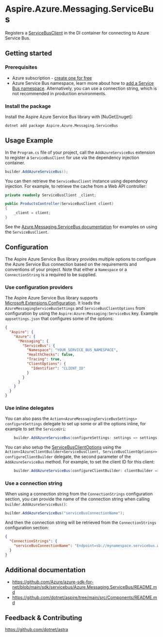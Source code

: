 # Aspire.Azure.Messaging.ServiceBus

Registers a [ServiceBusClient](https://learn.microsoft.com/dotnet/api/azure.messaging.servicebus.servicebusclient) in the DI container for connecting to Azure Service Bus.

## Getting started

### Prerequisites

- Azure subscription - [create one for free](https://azure.microsoft.com/free/)
- Azure Service Bus namespace, learn more about how to [add a Service Bus namespace](https://learn.microsoft.com/azure/service-bus-messaging/service-bus-dotnet-get-started-with-queues?#create-a-namespace-in-the-azure-portal). Alternatively, you can use a connection string, which is not recommended in production environments.

### Install the package

Install the Aspire Azure Service Bus library with [NuGet][nuget]:

```dotnetcli
dotnet add package Aspire.Azure.Messaging.ServiceBus
```

## Usage Example

In the `Program.cs` file of your project, call the `AddAzureServiceBus` extension to register a `ServiceBusClient` for use via the dependency injection container.

```cs
builder.AddAzureServiceBus();
```

You can then retrieve the `ServiceBusClient` instance using dependency injection. For example, to retrieve the cache from a Web API controller:

```cs
private readonly ServiceBusClient _client;

public ProductsController(ServiceBusClient client)
{
    _client = client;
}
```

See the [Azure.Messaging.ServiceBus documentation](https://github.com/Azure/azure-sdk-for-net/blob/main/sdk/servicebus/Azure.Messaging.ServiceBus/README.md) for examples on using the `ServiceBusClient`.

## Configuration

The Aspire Azure Service Bus library provides multiple options to configure the Azure Service Bus connection based on the requirements and conventions of your project. Note that either a `Namespace` or a `ConnectionString` is a required to be supplied.

### Use configuration providers

The Aspire Azure Service Bus library supports [Microsoft.Extensions.Configuration](https://learn.microsoft.com/dotnet/api/microsoft.extensions.configuration). It loads the `AzureMessagingServiceBusSettings` and `ServiceBusClientOptions` from configuration by using the `Aspire:Azure:Messaging:ServiceBus` key. Example `appsettings.json` that configures some of the options:

```json
{
  "Aspire": {
    "Azure": {
      "Messaging": {
        "ServiceBus": {
          "Namespace": "YOUR_SERVICE_BUS_NAMESPACE",
          "HealthChecks": false,
          "Tracing": true,
          "ClientOptions": {
            "Identifier": "CLIENT_ID"
          }
        }
      }
    }
  }
}
```

### Use inline delegates

You can also pass the `Action<AzureMessagingServiceBusSettings> configureSettings` delegate to set up some or all the options inline, for example to set the `ServiceUri`:

```cs
    builder.AddAzureServiceBus(configureSettings: settings => settings.Namespace = "servicebusnamespace"));
```

You can also setup the [ServiceBusClientOptions](https://learn.microsoft.com/dotnet/api/azure.messaging.servicebus.servicebusclientoptions) using the `Action<IAzureClientBuilder<ServiceBusClient, ServiceBusClientOptions>> configureClientBuilder` delegate, the second parameter of the `AddAzureServiceBus` method. For example, to set the client ID for this client:

```cs
    builder.AddAzureServiceBus(configureClientBuilder: clientBuilder => clientBuilder.ConfigureOptions(options => options.Identifier = "CLIENT_ID"));
```

### Use a connection string

When using a connection string from the `ConnectionStrings` configuration section, you can provide the name of the connection string when calling `builder.AddAzureServiceBus()`:

```cs
builder.AddAzureServiceBus("serviceBusConnectionName");
```

And then the connection string will be retrieved from the `ConnectionStrings` configuration section:

```json
{
  "ConnectionStrings": {
    "serviceBusConnectionName": "Endpoint=sb://mynamespace.servicebus.windows.net/;SharedAccessKeyName=accesskeyname;SharedAccessKey=accesskey"
  }
}
```

## Additional documentation

* https://github.com/Azure/azure-sdk-for-net/blob/main/sdk/servicebus/Azure.Messaging.ServiceBus/README.md
* https://github.com/dotnet/aspire/tree/main/src/Components/README.md

## Feedback & Contributing

https://github.com/dotnet/astra
